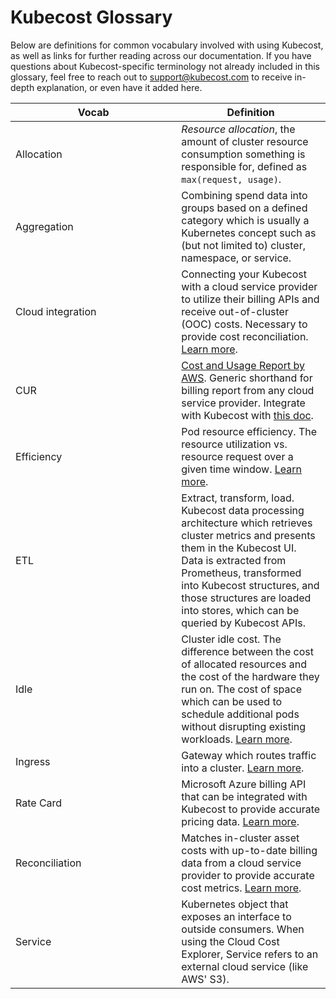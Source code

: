 # Kubecost Glossary

Below are definitions for common vocabulary involved with using Kubecost, as well as links for further reading across our documentation. If you have questions about Kubecost-specific terminology not already included in this glossary, feel free to reach out to support@kubecost.com to receive in-depth explanation, or even have it added here.

<table><thead><tr><th width="249.33333333333331">Vocab</th><th>Definition</th></tr></thead><tbody><tr><td>Allocation</td><td><em>Resource allocation</em>, the amount of cluster resource consumption something is responsible for, defined as <code>max(request, usage)</code>.</td></tr><tr><td>Aggregation</td><td>Combining spend data into groups based on a defined category which is usually a Kubernetes concept such as (but not limited to) cluster, namespace, or service.</td></tr><tr><td>Cloud integration</td><td>Connecting your Kubecost with a cloud service provider to utilize their billing APIs and receive out-of-cluster (OOC) costs. Necessary to provide cost reconciliation. <a href="https://docs.kubecost.com/install-and-configure/install/cloud-integration">Learn more</a>.</td></tr><tr><td>CUR</td><td><a href="https://docs.aws.amazon.com/cur/latest/userguide/what-is-cur.html">Cost and Usage Report by AWS</a>. Generic shorthand for billing report from any cloud service provider. Integrate with Kubecost with <a href="https://docs.aws.amazon.com/cur/latest/userguide/what-is-cur.html">this doc</a>.</td></tr><tr><td>Efficiency</td><td>Pod resource efficiency. The resource utilization vs. resource request over a given time window. <a href="https://docs.kubecost.com/using-kubecost/getting-started/cost-allocation/efficiency-idle">Learn more</a>.</td></tr><tr><td>ETL</td><td>Extract, transform, load. Kubecost data processing architecture which retrieves cluster metrics and presents them in the Kubecost UI. Data is extracted from Prometheus, transformed into Kubecost structures, and those structures are loaded into stores, which can be queried by Kubecost APIs.</td></tr><tr><td>Idle</td><td>Cluster idle cost. The difference between the cost of allocated resources and the cost of the hardware they run on. The cost of space which can be used to schedule additional pods without disrupting existing workloads. <a href="https://docs.kubecost.com/using-kubecost/getting-started/cost-allocation/efficiency-idle#idle">Learn more</a>.</td></tr><tr><td>Ingress</td><td>Gateway which routes traffic into a cluster. <a href="https://docs.kubecost.com/install-and-configure/install/ingress-examples">Learn more</a>.</td></tr><tr><td>Rate Card</td><td>Microsoft Azure billing API that can be integrated with Kubecost to provide accurate pricing data. <a href="https://docs.kubecost.com/install-and-configure/install/cloud-integration/azure-out-of-cluster/azure-config">Learn more</a>.</td></tr><tr><td>Reconciliation</td><td>Matches in-cluster asset costs with up-to-date billing data from a cloud service provider to provide accurate cost metrics. <a href="https://docs.kubecost.com/install-and-configure/install/cloud-integration#reconciliation">Learn more</a>.</td></tr><tr><td>Service</td><td>Kubernetes object that exposes an interface to outside consumers. When using the Cloud Cost Explorer, Service refers to an external cloud service (like AWS' S3).</td></tr></tbody></table>
